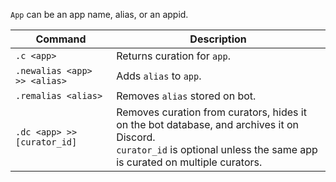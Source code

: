 `App` can be an app name, alias, or an appid.

| Command | Description |
| -------------------------------------------- | - |
| `.c <app>` | Returns curation for `app`. |
| `.newalias <app> >> <alias>` | Adds `alias` to `app`. |
| `.remalias <alias>` | Removes `alias` stored on bot. |
| `.dc <app> >> [curator_id]` | Removes curation from curators, hides it on the bot database, and archives it on Discord.<br>`curator_id` is optional unless the same app is curated on multiple curators. |

